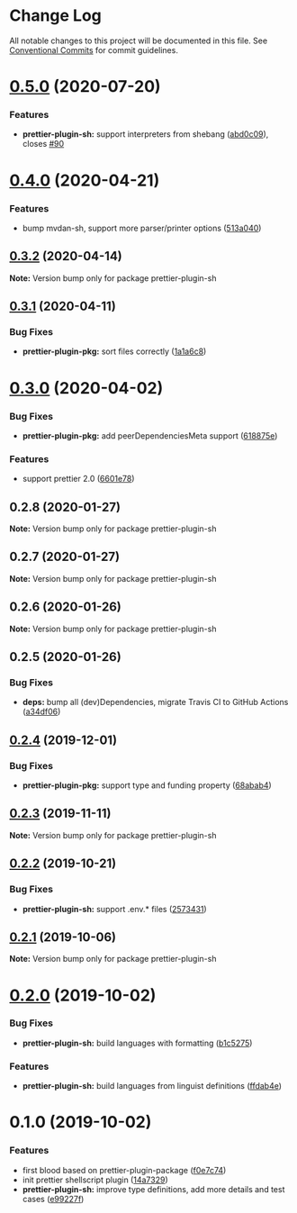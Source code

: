 # Change Log

All notable changes to this project will be documented in this file.
See [Conventional Commits](https://conventionalcommits.org) for commit guidelines.

# [0.5.0](https://github.com/rx-ts/prettier/compare/prettier-plugin-sh@0.4.0...prettier-plugin-sh@0.5.0) (2020-07-20)


### Features

* **prettier-plugin-sh:** support interpreters from shebang ([abd0c09](https://github.com/rx-ts/prettier/commit/abd0c090846c75b7feeb97a801dd33d0c505e9e6)), closes [#90](https://github.com/rx-ts/prettier/issues/90)





# [0.4.0](https://github.com/rx-ts/prettier/compare/prettier-plugin-sh@0.3.2...prettier-plugin-sh@0.4.0) (2020-04-21)


### Features

* bump mvdan-sh, support more parser/printer options ([513a040](https://github.com/rx-ts/prettier/commit/513a040f1c4bf38f62db791f2f1fc2061e8150c8))





## [0.3.2](https://github.com/rx-ts/prettier/compare/prettier-plugin-sh@0.3.1...prettier-plugin-sh@0.3.2) (2020-04-14)

**Note:** Version bump only for package prettier-plugin-sh





## [0.3.1](https://github.com/rx-ts/prettier/compare/prettier-plugin-sh@0.3.0...prettier-plugin-sh@0.3.1) (2020-04-11)


### Bug Fixes

* **prettier-plugin-pkg:** sort files correctly ([1a1a6c8](https://github.com/rx-ts/prettier/commit/1a1a6c8e58912d4c89e3da8420c0ca7323682f89))





# [0.3.0](https://github.com/rx-ts/prettier/compare/prettier-plugin-sh@0.2.8...prettier-plugin-sh@0.3.0) (2020-04-02)


### Bug Fixes

* **prettier-plugin-pkg:** add peerDependenciesMeta support ([618875e](https://github.com/rx-ts/prettier/commit/618875ee48ab49820c4715a3a746b897333317e2))


### Features

* support prettier 2.0 ([6601e78](https://github.com/rx-ts/prettier/commit/6601e78d4e751b4fedc0d4a20537705bb7862792))





## 0.2.8 (2020-01-27)

**Note:** Version bump only for package prettier-plugin-sh





## 0.2.7 (2020-01-27)

**Note:** Version bump only for package prettier-plugin-sh





## 0.2.6 (2020-01-26)

**Note:** Version bump only for package prettier-plugin-sh





## 0.2.5 (2020-01-26)


### Bug Fixes

* **deps:** bump all (dev)Dependencies, migrate Travis CI to GitHub Actions ([a34df06](https://github.com/rx-ts/prettier/commit/a34df06b7701bef92c6c8a0566a2c48bd1d25f20))





## [0.2.4](https://github.com/rx-ts/prettier/compare/prettier-plugin-sh@0.2.3...prettier-plugin-sh@0.2.4) (2019-12-01)


### Bug Fixes

* **prettier-plugin-pkg:** support type and funding property ([68abab4](https://github.com/rx-ts/prettier/commit/68abab40312520dce01c6b6156b662d1df5c3f4b))





## [0.2.3](https://github.com/rx-ts/prettier/compare/prettier-plugin-sh@0.2.2...prettier-plugin-sh@0.2.3) (2019-11-11)

**Note:** Version bump only for package prettier-plugin-sh





## [0.2.2](https://github.com/rx-ts/prettier/compare/prettier-plugin-sh@0.2.1...prettier-plugin-sh@0.2.2) (2019-10-21)


### Bug Fixes

* **prettier-plugin-sh:** support .env.* files ([2573431](https://github.com/rx-ts/prettier/commit/2573431091843711abce7f09e3f26e663e3439bb))





## [0.2.1](https://github.com/rx-ts/prettier/compare/prettier-plugin-sh@0.2.0...prettier-plugin-sh@0.2.1) (2019-10-06)

**Note:** Version bump only for package prettier-plugin-sh





# [0.2.0](https://github.com/rx-ts/prettier/compare/prettier-plugin-sh@0.1.0...prettier-plugin-sh@0.2.0) (2019-10-02)


### Bug Fixes

* **prettier-plugin-sh:** build languages with formatting ([b1c5275](https://github.com/rx-ts/prettier/commit/b1c5275))


### Features

* **prettier-plugin-sh:** build languages from linguist definitions ([ffdab4e](https://github.com/rx-ts/prettier/commit/ffdab4e))





# 0.1.0 (2019-10-02)


### Features

* first blood based on prettier-plugin-package ([f0e7c74](https://github.com/rx-ts/prettier/commit/f0e7c74))
* init prettier shellscript plugin ([14a7329](https://github.com/rx-ts/prettier/commit/14a7329))
* **prettier-plugin-sh:** improve type definitions, add more details and test cases ([e99227f](https://github.com/rx-ts/prettier/commit/e99227f))

